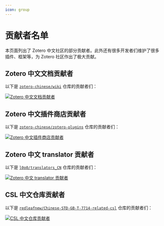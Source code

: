 ```yaml
---
icon: group
---
```


# 贡献者名单

本页面列出了 Zotero 中文社区的部分贡献者。此外还有很多开发者们维护了很多插件、框架等，为 Zotero 社区作出了极大贡献。

## Zotero 中文文档贡献者

以下是 [`zotero-chinese/wiki`](https://github.com/zotero-chinese/wiki) 仓库的贡献者们：

<!-- [![contributors](https://contrib.rocks/image?repo=zotero-chinese/wiki)](https://github.com/zotero-chinese/wiki/graphs/contributors) -->

[![Zotero 中文文档贡献者](https://cdn.jsdelivr.net/gh/zotero-chinese/.github@main/.github-contributors/zotero-chinese_wiki.svg)](https://github.com/zotero-chinese/wiki/graphs/contributors)

## Zotero 中文插件商店贡献者

以下是 [`zotero-chinese/zotero-plugins`](https://github.com/zotero-chinese/zotero-plugins) 仓库的贡献者们：

[![Zotero 中文插件商店贡献者](https://cdn.jsdelivr.net/gh/zotero-chinese/.github@main/.github-contributors/zotero-chinese_zotero-plugins.svg)](https://github.com/zotero-chinese/zotero-plugins/graphs/contributors)

## Zotero 中文 translator 贡献者

以下是 [`l0o0/translators_CN`](https://github.com/l0o0/translators_CN) 仓库的贡献者们：

[![Zotero 中文 translator 贡献者](https://cdn.jsdelivr.net/gh/zotero-chinese/.github@main/.github-contributors/l0o0_translators_CN.svg)](https://github.com/l0o0/translators_CN/graphs/contributors)

## CSL 中文仓库贡献者

以下是 [`redleafnew/Chinese-STD-GB-T-7714-related-csl`](https://github.com/redleafnew/Chinese-STD-GB-T-7714-related-csl) 仓库的贡献者们：

[![CSL 中文仓库贡献者](https://cdn.jsdelivr.net/gh/zotero-chinese/.github@main/.github-contributors/redleafnew_Chinese-STD-GB-T-7714-related-csl.svg)](https://github.com/redleafnew/Chinese-STD-GB-T-7714-related-csl/graphs/contributors)
